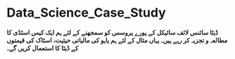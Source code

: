 # Data_Science_Case_Study

#### ڈیٹا سائنس لائف سائیکل کے پورے پروسس کو سمجھنے کے لئے ہم ایک کیس اسٹڈی کا مطالعہ و تجزیہ کر رہے ہیں۔ یہاں مثال کے لئے ہم یاہو کی مالیاتی حیثیت، اسٹاک کی قیمتوں کے ڈیٹا کا استعمال کریں گے۔  

